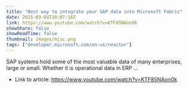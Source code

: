 ```yaml
---
title: "Best way to integrate your SAP data into Microsoft Fabric"
date: 2025-03-04T20:07:16Z
link: https://www.youtube.com/watch?v=KTF85NAon0k
showShare: false
showReadTime: false
thumbnail: images/misc.png
tags: ["developer.microsoft.com/en-us/reactor"]
---
```

SAP systems hold some of the most valuable data of many enterprises, large or small. Whether it is operational data in ERP ...

- Link to article: https://www.youtube.com/watch?v=KTF85NAon0k